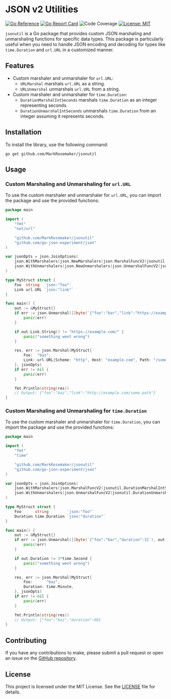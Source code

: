 # JSON v2 Utilities
[![Go Reference](https://pkg.go.dev/badge/github.com/MarkRosemaker/jsonutil.svg)](https://pkg.go.dev/github.com/MarkRosemaker/jsonutil)
[![Go Report Card](https://goreportcard.com/badge/github.com/MarkRosemaker/jsonutil)](https://goreportcard.com/report/github.com/MarkRosemaker/jsonutil)
![Code Coverage](https://img.shields.io/badge/coverage-100%25-brightgreen)
[![License: MIT](https://img.shields.io/badge/License-MIT-yellow.svg)](./LICENSE)

`jsonutil` is a Go package that provides custom JSON marshaling and unmarshaling functions for specific data types. This package is particularly useful when you need to handle JSON encoding and decoding for types like `time.Duration` and `url.URL` in a customized manner.

## Features

* Custom marshaler and unmarshaler for `url.URL`:
  * `URLMarshal` marshals `url.URL` as a string.
  * `URLUnmarshal` unmarshals `url.URL` from a string.
* Custom marshaler and unmarshaler for `time.Duration`:
  * `DurationMarshalIntSeconds` marshals `time.Duration` as an integer representing seconds.
  * `DurationUnmarshalIntSeconds` unmarshals `time.Duration` from an integer assuming it represents seconds.

## Installation

To install the library, use the following command:

```shell
go get github.com/MarkRosemaker/jsonutil
```

## Usage


### Custom Marshaling and Unmarshaling for `url.URL`

To use the custom marshaler and unmarshaler for `url.URL`, you can import the package and use the provided functions:

```go
package main

import (
	"fmt"
	"net/url"

	"github.com/MarkRosemaker/jsonutil"
	"github.com/go-json-experiment/json"
)

var jsonOpts = json.JoinOptions(
	json.WithMarshalers(json.NewMarshalers(json.MarshalFuncV2(jsonutil.URLMarshal))),
	json.WithUnmarshalers(json.NewUnmarshalers(json.UnmarshalFuncV2(jsonutil.URLUnmarshal))),
)

type MyStruct struct {
	Foo  string  `json:"foo"`
	Link url.URL `json:"link"`
}

func main() {
	out := &MyStruct{}
	if err := json.Unmarshal([]byte(`{"foo":"bar","link":"https://example.com/"}`), out, jsonOpts); err != nil {
		panic(err)
	}

	if out.Link.String() != "https://example.com/" {
		panic("something went wrong")
	}

	res, err := json.Marshal(MyStruct{
		Foo:  "baz",
		Link: url.URL{Scheme: "http", Host: "example.com", Path: "/some-path"},
	}, jsonOpts)
	if err != nil {
		panic(err)
	}

	fmt.Println(string(res))
	// Output: {"foo":"baz","link":"http://example.com/some-path"}
}
```

### Custom Marshaling and Unmarshaling for `time.Duration`

To use the custom marshaler and unmarshaler for `time.Duration`, you can import the package and use the provided functions:

```go
package main

import (
	"fmt"
	"time"

	"github.com/MarkRosemaker/jsonutil"
	"github.com/go-json-experiment/json"
)

var jsonOpts = json.JoinOptions(
	json.WithMarshalers(json.MarshalFuncV2(jsonutil.DurationMarshalIntSeconds)),
	json.WithUnmarshalers(json.UnmarshalFuncV2(jsonutil.DurationUnmarshalIntSeconds)),
)

type MyStruct struct {
	Foo      string        `json:"foo"`
	Duration time.Duration `json:"duration"`
}

func main() {
	out := &MyStruct{}
	if err := json.Unmarshal([]byte(`{"foo":"bar","duration":3}`), out, jsonOpts); err != nil {
		panic(err)
	}

	if out.Duration != 3*time.Second {
		panic("something went wrong")
	}

	res, err := json.Marshal(MyStruct{
		Foo:      "baz",
		Duration: time.Minute,
	}, jsonOpts)
	if err != nil {
		panic(err)
	}

	fmt.Println(string(res))
	// Output: {"foo":"baz","duration":60}
}
```

## Contributing

If you have any contributions to make, please submit a pull request or open an issue on the [GitHub repository](https://github.com/MarkRosemaker/jsonutil).

## License

This project is licensed under the MIT License. See the [LICENSE](./LICENSE) file for details.
